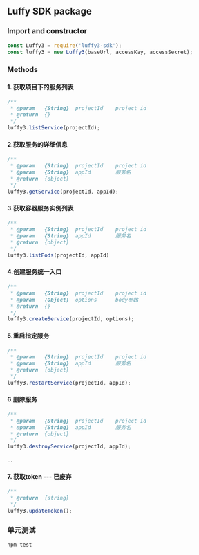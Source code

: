 ## Luffy SDK package

### Import and constructor

```JavaScript
const Luffy3 = require('luffy3-sdk');
const luffy3 = new Luffy3(baseUrl, accessKey, accessSecret);
```

### Methods
#### 1. 获取项目下的服务列表

```JavaScript
/**
 * @param   {String}  projectId    project id
 * @return  {}
 */
luffy3.listService(projectId);
```

#### 2.获取服务的详细信息

```JavaScript
/**
 * @param   {String}  projectId    project id
 * @param   {String}  appId        服务名
 * @return  {object}
 */
luffy3.getService(projectId, appId);
```
#### 3.获取容器服务实例列表

```JavaScript
/**
 * @param   {String}  projectId    project id
 * @param   {String}  appId        服务名
 * @return  {object}
 */
luffy3.listPods(projectId, appId)
```
#### 4.创建服务统一入口

```JavaScript
/**
 * @param   {String}  projectId    project id
 * @param   {Object}  options      body参数
 * @return  {}
 */
luffy3.createService(projectId, options);
```
#### 5.重启指定服务

```JavaScript
/**
 * @param   {String}  projectId    project id
 * @param   {String}  appId        服务名
 * @return  {object}
 */
luffy3.restartService(projectId, appId);
```
#### 6.删除服务

```JavaScript
/**
 * @param   {String}  projectId    project id
 * @param   {String}  appId        服务名
 * @return  {object}
 */
luffy3.destroyService(projectId, appId);
```
...

#### 7. 获取token --- 已废弃

```JavaScript
/**
 * @return  {string}
 */
luffy3.updateToken();
```

### 单元测试
```cmd
npm test
```

